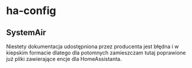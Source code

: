 # ha-config

## SystemAir

Niestety dokumentacja udostępniona przez producenta jest błędna i w kiepskim formacie dlatego dla potomnych zamieszczam tutaj poprawione już pliki zawierające encje dla HomeAssistanta.
